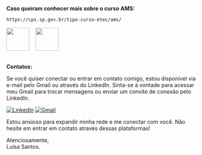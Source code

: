 
##
**Caso queiram conhecer mais sobre o curso AMS:**

```
https://cps.sp.gov.br/tipo-curso-etec/ams/
```


<img width="60" src="https://bkpsitecpsnew.blob.core.windows.net/uploadsitecps/sites/1/2022/10/centro-paula-souza-logo.svg">&nbsp;&nbsp;&nbsp;
<img width="60" src="https://upload.wikimedia.org/wikipedia/commons/thumb/5/51/IBM_logo.svg/1200px-IBM_logo.svg.png">
<br>

##
**Contatos:**

Se você quiser conectar ou entrar em contato comigo, estou disponível via e-mail pelo Gmail ou através do LinkedIn. Sinta-se à vontade para acessar meu Gmail para trocar mensagens ou enviar um convite de conexão pelo LinkedIn.

[![Linkedin](https://img.shields.io/badge/LinkedIn-%230077B5?style=for-the-badge&logo=linkedin&logoColor=white)](https://www.linkedin.com/in/luisa-s-823820278/?lipi=urn%3Ali%3Apage%3Ad_flagship3_feed%3BDbTYdw%2FeSpiH%2Bgs%2BIhKEfQ%3D%3D)
[![Gmail](https://img.shields.io/badge/Gmail-D14836?style=for-the-badge&logo=gmail&logoColor=white)](mailto:luisasantossilvaa@gmail.com)

Estou ansioso para expandir minha rede e me conectar com você. Não hesite em entrar em contato através dessas plataformas!

Atenciosamente,<br>
Luisa Santos.

